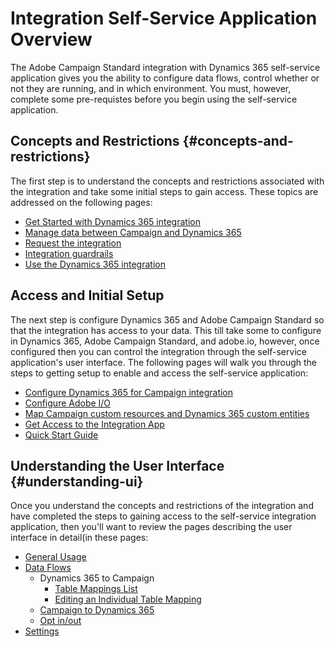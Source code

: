 # Integration Self-Service Application Overview

The Adobe Campaign Standard integration with Dynamics 365 self-service application gives you the ability to configure data flows, control whether or not they are running, and in which environment.   You must, however, complete some pre-requistes before you begin using the self-service application.

## Concepts and Restrictions {#concepts-and-restrictions}

The first step is to understand the concepts and restrictions associated with the integration and take some initial steps to gain access.    These topics are addressed on the following pages:
* [Get Started with Dynamics 365 integration](integrating/using/d365-acs-get-started.md)
* [Manage data between Campaign and Dynamics 365](integrating/using/d365-acs-notices-and-recommendations.md)
* [Request the integration](integrating/using/d365-acs-requesting-the-integration.md)
* [Integration guardrails](integrating/using/d365-acs-guardrails.md)
* [Use the Dynamics 365 integration](integrating/using/d365-acs-using-the-integration.md)  
 
## Access and Initial Setup 
 
The next step is configure Dynamics 365 and Adobe Campaign Standard so that the integration has access to your data.   This till take some to configure in Dynamics 365, Adobe Campaign Standard, and adobe.io, however, once configured then you can control the integration through the self-service application's user interface.  The following pages will walk you through the steps to getting setup to enable and access the self-service application:
* [Configure Dynamics 365 for Campaign integration](integrating/using/d365-acs-configure-d365.md)
* [Configure Adobe I/O](integrating/using/d365-acs-configure-adobe-io.md)
* [Map Campaign custom resources and Dynamics 365 custom entities](integrating/using/d365-acs-map-campaign-custom-resources-and-dynamics-365-custom-entities.md)
* [Get Access to the Integration App](integrating/using/d365-acs-self-service-app-control-access.md)
* [Quick Start Guide](integrating/using/d365-acs-self-service-app-quick-start-guide.md)    

## Understanding the User Interface {#understanding-ui}
 
Once you understand the concepts and restrictions of the integration and have completed the steps to gaining access to the self-service
integration application, then you'll want to review the pages describing the user interface in detail(in these pages: 
* [General Usage](integrating/using/d365-acs-self-service-app-general-usage.md)
* [Data Flows](integrating/using/d365-acs-self-service-app-workflows.md)
    * Dynamics 365 to Campaign 
        * [Table Mappings List](integrating/using/d365-acs-self-service-app-ingress-list.md)
        * [Editing an Individual Table Mapping](integrating/using/d365-acs-self-service-app-ingress-individual-mapping.md)
    * [Campaign to Dynamics 365](integrating/using/d365-acs-self-service-app-egress.md)
    * [Opt in/out](integrating/using/d365-acs-self-service-app-optinout.md)
* [Settings](integrating/using/d365-acs-self-service-app-settings.md)

